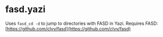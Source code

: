 # fasd.yazi

Uses `fasd_cd -d` to jump to directories with FASD in Yazi.
Requires FASD: [https://github.com/clvv/fasd](https://github.com/clvv/fasd)

